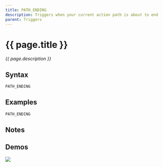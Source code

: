 ```yaml
---
title: PATH_ENDING
description: Triggers when your current action path is about to end
parent: Triggers
---
```


# {{ page.title }}

_{{ page.description }}_

## Syntax

```java
PATH_ENDING 
```

## Examples

```java
PATH_ENDING
```

## Notes


## Demos

![](https://i.imgur.com/WX0ki5H.gif)


